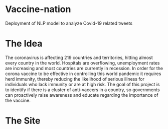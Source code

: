 # Vaccine-nation
Deployment of NLP model to analyze Covid-19 related tweets 

# The Idea
The coronavirus is affecting 219 countries and territories, hitting almost every country in the world. Hospitals are overflowing, unemployment rates are increasing and most countries are currently in recession. In order for the corona vaccine to be effective in controlling this world pandemic it requires herd immunity, thereby reducing the likelihood of serious illness for individuals who lack immunity or are at high risk. The goal of this project is to identify if there is a cluster of anti-vaccers in a country, so governments can proactively raise awareness and educate regarding the importance of the vaccine.

# The Site
